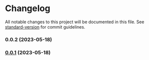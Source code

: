 # Changelog

All notable changes to this project will be documented in this file. See [standard-version](https://github.com/conventional-changelog/standard-version) for commit guidelines.

### 0.0.2 (2023-05-18)

### [0.0.1](https://github.com/noctua84/nestjs-playground/compare/v0.0.2...v0.0.1) (2023-05-18)
